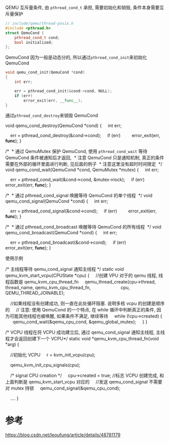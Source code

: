 

QEMU 互斥量条件, 由 `pthread_cond_t` 承担, 需要初始化和销毁, 条件本身需要互斥量保护

```cpp
// include/qemu/thread-posix.h
#include <pthread.h>
struct QemuCond {
    pthread_cond_t cond;
    bool initialized;
};
```

QemuCond 因为一般是动态分的, 所以通过`pthread_cond_init`来初始化 QemuCond

```cpp
void qemu_cond_init(QemuCond *cond)
{
    int err;

    err = pthread_cond_init(&cond->cond, NULL);
    if (err)
        error_exit(err, __func__);
}
```

通过`pthread_cond_destroy`来销毁 QemuCond

void qemu_cond_destroy(QemuCond *cond)
{
    int err;

    err = pthread_cond_destroy(&cond->cond);
    if (err)
        error_exit(err, __func__);
}



/*
 * 通过 QemuMutex 保护 QemuCond, 使用 `pthread_cond_wait` 等待 QemuCond 条件被通知后才返回,
 * 注意 QemuCond 只是通知机制, 真正的条件需要在外部的循环里面进行判断, 见后面的例子
 * 注意这里没有超时时间限定
 */
void qemu_cond_wait(QemuCond *cond, QemuMutex *mutex)
{
    int err;

    err = pthread_cond_wait(&cond->cond, &mutex->lock);
    if (err)
        error_exit(err, __func__);
}


/*
 * 通过 pthread_cond_signal 唤醒等待 QemuCond 的单个线程
 */
void qemu_cond_signal(QemuCond *cond)
{
    int err;

    err = pthread_cond_signal(&cond->cond);
    if (err)
        error_exit(err, __func__);
}

/*
 * 通过 pthread_cond_broadcast 唤醒等待 QemuCond 的所有线程
 */
void qemu_cond_broadcast(QemuCond *cond)
{
    int err;

    err = pthread_cond_broadcast(&cond->cond);
    if (err)
        error_exit(err, __func__);
}


使用示例

/* 主线程等待 qemu_cond_signal 通知主线程 */
static void qemu_kvm_start_vcpu(CPUState *cpu)
{
    //创建 VPU 对于的 qemu 线程, 线程函数是 qemu_kvm_cpu_thread_fn
    qemu_thread_create(cpu->thread, thread_name, qemu_kvm_cpu_thread_fn,
                       cpu, QEMU_THREAD_JOINABLE);

    //如果线程没有创建成功, 则一直在此处循环阻塞. 说明多核 vcpu 的创建是顺序的
    // 注意: 使用 QemuCond 的一个特点, 在 while 循环中判断真正的条件, 因为可能其他线程也被唤醒, 如果条件不满足, 继续等待
    while (!cpu->created) {
        qemu_cond_wait(&qemu_cpu_cond, &qemu_global_mutex);
    }
}


/* VCPU 线程在将 VCPU 成功建立后, 通过 qemu_cond_signal 通知主线程, 主线程才会返回创建下一个 VCPU*/
static void *qemu_kvm_cpu_thread_fn(void *arg)
{

    //初始化 VCPU
    r = kvm_init_vcpu(cpu); 

    qemu_kvm_init_cpu_signals(cpu);

    /* signal CPU creation */
    cpu->created = true; //标志 VCPU 创建完成, 和上面判断是 qemu_kvm_start_vcpu 对应的
    //发送 qemu_cond_signal 不需要对 mutex 持锁
    qemu_cond_signal(&qemu_cpu_cond); 

    ....
}

# 参考

https://blog.csdn.net/leoufung/article/details/48781179